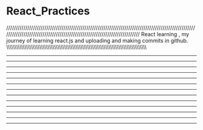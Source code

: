 # React_Practices

/////////////////////////////////////////////////////////////////////////////////////////////////////////////////////////////////////////////////////////////////////////
                                   React learning , my journey of learning react.js and uploading and making commits in github.
\\\\\\\\\\\\\\\\\\\\\\\\\\\\\\\\\\\\\\\\\\\\\\\\\\\\\\\\\\\\\\\\\\\\\\\\\\\\\\\\\\\\\\\\\\\\\\\\\\\\\\\\\\\\\\\\\\\\\\\\\\\\\\\\\\\\\\\\\\\\\\\\\\\\\\\\\\\\\\\\\\\\\\\\\



********************        **********************               ************                 ************************   ******************************
************************    **********************              **************              **************************   ******************************
*****             *******   **********************             ****************            ***************************   ******************************
*****             ********  *******                           ******      ******          **********                                *******  
*****             *******   *******                          ******        ******         *********                                 *******
************************    **********************          ******          ******       *********                                  *******
***********************     **********************         ******            ******      *********                                  *******
******      ******          **********************        **************************      ********                                  *******
******       ******         *******                      ****************************      ********                                 *******
******        ******        *******                     ******************************      ********                                *******
******         ******       **********************     ******                    ******      **************************             *******    
******          ******      **********************    ******                      ******      *************************             *******
******           ******     **********************   ******                        ******       ***********************             *******
